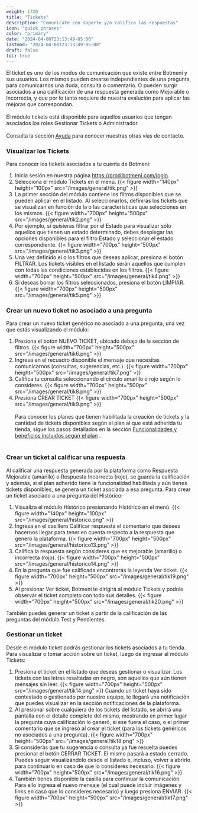 ```yaml
---
weight: 1720
title: "Tickets"
description: "Comunícate con soporte y/o califica las respuestas"
icon: "quick_phrases"
color: "primary"
date: "2024-04-08T23:13:49-05:00"
lastmod: "2024-04-08T23:13:49-05:00"
draft: false
toc: true
---
```

El ticket es uno de los modos de comunicación que existe entre Botmeni y sus usuarios. Los mismos pueden crearse independientes de una pregunta, para comunicarnos una duda, consulta o comentario. O pueden surgir asociados a una calificación de una respuesta generada como Mejorable o Incorrecta, y que por lo tanto requiere de nuestra evalución para aplicar las mejoras que correspondan.<br></br>
El módulo tickets está disponible para aquellos usuarios que tengan asociados los roles Gestionar Tickets o Administrador.<br></br>
Consulta la sección [Ayuda](../../Ayuda.md) para conocer nuestras otras vías de contacto.

### Visualizar los Tickets 
Para conocer los tickets asociados a tu cuenta de Botmeni:
1. Inicia sesión en nuestra página <https://prod.botmeni.com/login>.
2. Selecciona el módulo Tickets en el menú.
{{< figure width="140px" height="100px" src="/images/general/tik.png" >}}
3. La primer sección del módulo contiene los filtros disponibles que se pueden aplicar en el listado. Al seleccionarlos, definirás los tickets que se visualizan en función de la o las características que selecciones en los mismos. 
{{< figure width="700px" height="500px" src="/images/general/tik2.png" >}}
4. Por ejemplo, si quisieras filtrar por el Estado para visualizar sólo aquellos que tienen un estado determinado, debes desplegar las opciones disponibles para el filtro Estado y seleccionar el estado correspondiente.
{{< figure width="700px" height="500px" src="/images/general/tik3.png" >}}
6. Una vez definido el o los filtros que deseas aplicar, presiona el botón FILTRAR. Los tickets visibles en el listado serán aquellos que cumplen con todas las condiciones establecidas en los filtros.
{{< figure width="700px" height="500px" src="/images/general/tik4.png" >}}
7. Si deseas borrar los filtros seleccionados, presiona el botón LIMPIAR.
{{< figure width="700px" height="500px" src="/images/general/tik5.png" >}}

### Crear un nuevo ticket no asociado a una pregunta
Para crear un nuevo ticket genérico no asociado a una pregunta, una vez que estás visualizando el módulo:
1. Presiona el botón NUEVO TICKET, ubicado debajo de la sección de filtros.
{{< figure width="700px" height="500px" src="/images/general/tik6.png" >}}
2. Ingresa en el recuadro disponible el mensaje que necesitas comunicarnos (consultas, sugerencias, etc.).
{{< figure width="700px" height="500px" src="/images/general/tik7.png" >}}
3. Califica tu consulta seleccionando el círculo amarillo o rojo según lo consideres.
{{< figure width="700px" height="500px" src="/images/general/tik8.png" >}}
4. Presiona CREAR TICKET
{{< figure width="700px" height="500px" src="/images/general/tik9.png" >}}<br></br>
Para conocer los planes que tienen habilitada la creación de tickets y la cantidad de tickets disponibles según el plan al que está adherida tu tienda, sigue los pasos detallados en la sección [Funcionalidades y beneficios incluidos según el plan](../../Suscripcíon_y_Pagos/Tu_Suscripcion/Conocer_beneficios_planes.md) .<br></br>
### Crear un ticket al calificar una respuesta
Al calificar una respuesta generada por la plataforma como Respuesta Mejorable (amarillo) o Respuesta Incorrecta (rojo), se guarda la calificación y además, si el plan adherido tiene la funcionalidad habilitada y aún tienes tickets disponibles, se genera un ticket asociada a esa pregunta. Para crear un ticket asociado a una pregunta del Histórico:
1. Visualiza el módulo Histórico presionando Histórico en el menú.
{{< figure width="140px" height="100px" src="/images/general/historico.png" >}}
2. Ingresa en el casillero Calificar respuesta el comentario que desees hacernos llegar para tener en cuenta respecto a la respuesta que generó la plataforma.
{{< figure width="700px" height="500px" src="/images/general/historico13.png" >}}
3. Califica la respuesta según consideres que es mejorable (amarillo) o incorrecta (rojo).
{{< figure width="700px" height="500px" src="/images/general/historico14.png" >}}
4. En la pregunta que fue calificada encontrarás la leyenda Ver ticket. 
{{< figure width="700px" height="500px" src="/images/general/tik19.png" >}}
5. Al presionar Ver ticket, Botmeni te dirigirá al módulo Tickets y podrás observar el ticket completo con todo sus detalles.
{{< figure width="700px" height="500px" src="/images/general/tik20.png" >}}

También puedes generar un ticket a partir de la calificación de las preguntas del módulo Test y Pendientes.

### Gestionar un ticket
Desde el módulo ticket podrás gestionar los tickets asociados a tu tienda.
Para visualizar o tomar acción sobre un ticket, luego de ingresar al módulo Tickets:
1. Presiona el ticket en el listado que deseas gestionar o visualizar. Los tickets con las letras resaltadas en negro, son aquellos que aún tienen mensajes sin leer. 
{{< figure width="700px" height="500px" src="/images/general/tik14.png" >}}
Cuando un ticket haya sido contestado o gestionado por nuestro equipo, te llegará una notificación que puedes visualizar en la sección notificaciones de la plataforma.
3. Al presionar sobre cualquiera de los tickets del listado, se abrirá una pantalla con el detalle completo del mismo, mostrando en primer lugar la pregunta cuya calificación lo generó, si ese fuera el caso, o el primer comentario que se ingresó al crear el ticket (para los tickets genéricos no asociados a una pregunta).
{{< figure width="700px" height="500px" src="/images/general/tik18.png" >}}
4. Si considerás que tu sugerencia o consulta ya fue resuelta puedes presionar el botón CERRAR TICKET. El mismo pasará a estado cerrado. Puedes seguir visualizándolo desde el listado e, incluso, volver a abrirlo para continuarlo en caso de que lo consideres necesario.
{{< figure width="700px" height="500px" src="/images/general/tik16.png" >}}
5. También tienes disponible la casilla para continuar la comunicación. Para ello ingresa el nuevo mensaje (el cual puede incluir imágenes y links en caso que lo consideres necesario) y luego presiona ENVIAR.
{{< figure width="700px" height="500px" src="/images/general/tik17.png" >}}